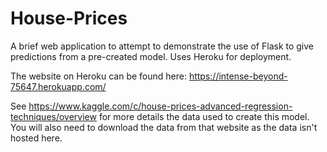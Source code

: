 # House-Prices

A brief web application to attempt to demonstrate the use of Flask to give predictions from a pre-created model.  Uses Heroku for deployment.

The website on Heroku can be found here: https://intense-beyond-75647.herokuapp.com/

See https://www.kaggle.com/c/house-prices-advanced-regression-techniques/overview for more details the data used to create this model.  You will also need to download the data from that website as the data isn't hosted here.  
